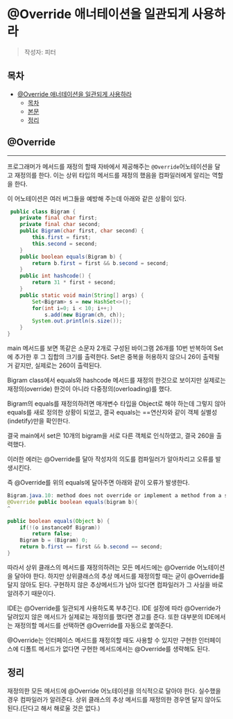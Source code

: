 # @Override 애너테이션을 일관되게 사용하라

> 작성자: 피터

## 목차
- [@Override 애너테이션을 일관되게 사용하라](#Override-애너테이션을-일관되게-사용하라)
  - [목차](#목차)
  - [본문](#@Override)
  - [정리](#정리)
## @Override
---

프로그래머가 메서드를 재정의 할때 자바에서 제공해주는 `@Override`어노테이션을 달고 재정의를 한다. 이는 상위 타입의 메서드를 재정의 했음을 컴파일러에게 알리는 역할을 한다.

이 어노테이션은 여러 버그들을 예방해 주는데 아래와 같은 상황이 있다.
```java
 public class Bigram {
	private final char first;
	private final char second;
	public Bigram(char first, char second) {
		this.first = first;
		this.second = second;
	}
	public boolean equals(Bigram b) {
		return b.first = first && b.second = second;
	}
	public int hashcode() {
		return 31 * first + second;
	}
	public static void main(String[] args) {
		Set<Bigram> s = new HashSet<>();
		for(int i=0; i < 10; i++;) 
			s.add(new Bigram(ch, ch));
		System.out.println(s.size());
	}
}
```
main 메서드를 보면 똑같은 소문자 2개로 구성된 바이그램 26개를 10번 반복하여 Set에 추가한 후 그 집합의 크기를 출력한다. Set은 중복을 허용하지 않으니 26이 출력될 거 같지만, 실제로는 260이 출력된다.

Bigram class에서 equals와 hashcode 메서드를 재정의 한것으로 보이지만 실제로는 재정의(override) 한것이 아니라 다중정의(overloading)를 했다. 

Bigram의 equals를 재정의하려면 매개변수 타입을 Object로 해야 하는데 그렇지 않아 equals를 새로 정의한 상황이 되었고, 결국 equals는 ==연산자와 같이 객체 실별성(indetify)만을 확인한다.

결국 main에서 set은 10개의 bigram을 서로 다른 객체로 인식하였고, 결국 260을 출력했다.

이러한 에러는 @Override를 달아 작성자의 의도를 컴파일러가 알아차리고 오류를 발생시킨다.

즉 @Override를 위의 equals에 달아주면 아래와 같이 오류가 발생한다.
```java
Bigram.java.10: method does not override or implement a method from a supertype
@Override public boolean equals(bigram b){
^
```
```java
public boolean equals(Object b) {
	if(!(o instanceOf Bigram))
		return false;
	Bigram b = (Bigram) 0;
	return b.first == first && b.second == second;
}
```
따라서 상위 클래스의 메서드를 재정의하려는 모든 메서드에는 @Override 어노테이션을 달아야 한다. 하지만 상위클래스의 추상 메서드를 재정의할 때는 굳이 @Override를 달지 않아도 된다. 구현하지 않은 추상메서드가 남아 있다면 컴파일러가 그 사실을 바로 알려주기 때문이다. 

IDE는 @Override를 일관되게 사용하도록 부추긴다. IDE 설정에 따라 @Override가 달려있지 않은 메서드가 실제로는 재정의를 했다면 경고를 준다. 또한 대부분의 IDE에서는 재정의할 메서드를 선택하면 @Override를 자동으로 붙여준다.

@Override는 인터페이스 메서드를 재정의할 때도 사용할 수 있지만 구현한 인터페이스에 디폴트 메서드가 없다면 구현한 메서드에서는 @Override를 생략해도 된다.

## 정리

재정의한 모든 메서드에 @Override 어노테이션을 의식적으로 달아야 한다.
실수했을 경우 컴파일러가 알려준다.
상위 클래스의 추상 메서드를 재정의한 경우엔 달지 않아도 된다.(단다고 해서 해로울 것은 없다.)
